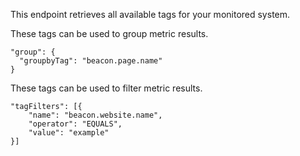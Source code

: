 This endpoint retrieves all available tags for your monitored system.

These tags can be used to group metric results.
```
"group": {
  "groupbyTag": "beacon.page.name"
}
```

These tags can be used to filter metric results.
```
"tagFilters": [{
	"name": "beacon.website.name",
	"operator": "EQUALS",
	"value": "example"
}]
```

